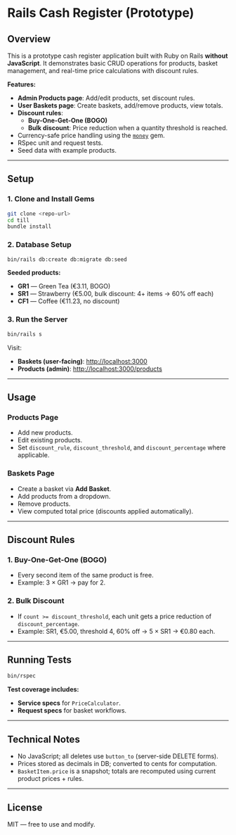 # Rails Cash Register (Prototype)

## Overview
This is a prototype cash register application built with Ruby on Rails **without JavaScript**. It demonstrates basic CRUD operations for products, basket management, and real-time price calculations with discount rules.

**Features:**
- **Admin Products page**: Add/edit products, set discount rules.
- **User Baskets page**: Create baskets, add/remove products, view totals.
- **Discount rules**:
  - **Buy-One-Get-One (BOGO)**
  - **Bulk discount**: Price reduction when a quantity threshold is reached.
- Currency-safe price handling using the [`money`](https://github.com/RubyMoney/money) gem.
- RSpec unit and request tests.
- Seed data with example products.

---

## Setup

### 1. Clone and Install Gems
```bash
git clone <repo-url>
cd till
bundle install
```

### 2. Database Setup
```bash
bin/rails db:create db:migrate db:seed
```

**Seeded products:**
- **GR1** — Green Tea (€3.11, BOGO)
- **SR1** — Strawberry (€5.00, bulk discount: 4+ items → 60% off each)
- **CF1** — Coffee (€11.23, no discount)

### 3. Run the Server
```bash
bin/rails s
```

Visit:
- **Baskets (user-facing)**: [http://localhost:3000](http://localhost:3000)
- **Products (admin)**: [http://localhost:3000/products](http://localhost:3000/products)

---

## Usage

### Products Page
- Add new products.
- Edit existing products.
- Set `discount_rule`, `discount_threshold`, and `discount_percentage` where applicable.

### Baskets Page
- Create a basket via **Add Basket**.
- Add products from a dropdown.
- Remove products.
- View computed total price (discounts applied automatically).

---

## Discount Rules

### 1. Buy-One-Get-One (BOGO)
- Every second item of the same product is free.
- Example: 3 × GR1 → pay for 2.

### 2. Bulk Discount
- If `count >= discount_threshold`, each unit gets a price reduction of `discount_percentage`.
- Example: SR1, €5.00, threshold 4, 60% off → 5 × SR1 → €0.80 each.

---

## Running Tests
```bash
bin/rspec
```

**Test coverage includes:**
- **Service specs** for `PriceCalculator`.
- **Request specs** for basket workflows.

---

## Technical Notes
- No JavaScript; all deletes use `button_to` (server-side DELETE forms).
- Prices stored as decimals in DB; converted to cents for computation.
- `BasketItem.price` is a snapshot; totals are recomputed using current product prices + rules.

---

## License
MIT — free to use and modify.
